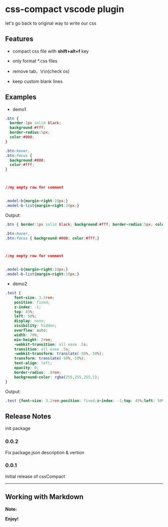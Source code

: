 # css-compact vscode plugin

let's go back to original way to write our css

## Features

* compact css file with **shift+alt+f** key

* only format *.css files

* remove tab、\r\n(check os)

* keep custom blank lines

## Examples

- demo1

~~~ css
.btn {
  border:1px solid black;
  background:#fff;
  border-radius:5px;
  color:#000;
}

.btn:hover,
.btn:focus {
  background:#000;
  color:#fff;
}



//my empty row for comment


.model-b{margin-right:10px;}
.model-b-list{margin-right:10px;}


~~~

Output:
~~~ css
.btn { border:1px solid black; background:#fff; border-radius:5px; color:#000;}

.btn:hover,
.btn:focus { background:#000; color:#fff;}



//my empty row for comment


.model-b{margin-right:10px;}
.model-b-list{margin-right:10px;}

~~~

- demo2

~~~ css
.test {
	font-size: 3.2rem;
	position: fixed;
	z-index: -1;
	top: 45%;
	left: 50%;
	display: none;
	visibility: hidden;
	overflow: auto;
	width: 70%;
	min-height: 2rem;
	-webkit-transition: all ease .5s;
	transition: all ease .5s;
	-webkit-transform: translate(-50%,-50%);
	transform: translate(-50%,-50%);
	text-align: left;
	opacity: 0;
	border-radius: .8rem;
	background-color: rgba(255,255,255,1);
}
~~~
Output:
~~~ css
.test {font-size: 3.2rem;position: fixed;z-index: -1;top: 45%;left: 50%;display: none;visibility: hidden;overflow: auto;width: 70%;min-height: 2rem;-webkit-transition: all ease .5s;transition: all ease .5s;-webkit-transform: translate(-50%,-50%);transform: translate(-50%,-50%);text-align: left;opacity: 0;border-radius: .8rem;background-color: rgba(255,255,255,1);}
~~~


## Release Notes

init package


### 0.0.2

Fix package.json description & vertion

### 0.0.1

Initial release of cssCompact


-----------------------------------------------------------------------------------------------------------

## Working with Markdown

**Note:** 

**Enjoy!**
